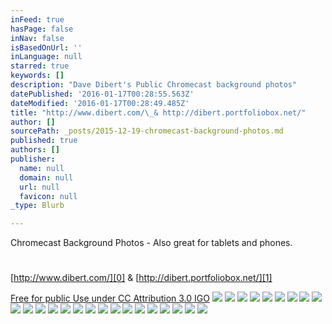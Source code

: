 ```yaml
---
inFeed: true
hasPage: false
inNav: false
isBasedOnUrl: ''
inLanguage: null
starred: true
keywords: []
description: "Dave Dibert's Public Chromecast background photos"
datePublished: '2016-01-17T00:28:55.563Z'
dateModified: '2016-01-17T00:28:49.485Z'
title: "http://www.dibert.com/\_& http://dibert.portfoliobox.net/"
author: []
sourcePath: _posts/2015-12-19-chromecast-background-photos.md
published: true
authors: []
publisher:
  name: null
  domain: null
  url: null
  favicon: null
_type: Blurb

---
```

Chromecast Background Photos - Also great for tablets and phones.

# 

[http://www.dibert.com/][0] & [http://dibert.portfoliobox.net/][1]

[Free for public Use under CC ][2][Attribution 3.0 IGO][2]
![](https://s3-us-west-2.amazonaws.com/the-grid-img/p/8bcfc293dd7d56cc30b1218fe142e2a2c4ae9828.jpg)
![](https://s3-us-west-2.amazonaws.com/the-grid-img/p/4a7b723693ccebd5f8091f2ff7b4f52f6f0c81be.jpg)
![](https://s3-us-west-2.amazonaws.com/the-grid-img/p/2a7397a674a36df480deea230960b2e83b712ea1.jpg)
![](https://s3-us-west-2.amazonaws.com/the-grid-img/p/248c11b2ac4edcf1c36845fb90fa186698464c4c.jpg)
![](https://s3-us-west-2.amazonaws.com/the-grid-img/p/37ae73d38a23dff73523024dd9c69fecd5013853.jpg)
![](https://s3-us-west-2.amazonaws.com/the-grid-img/p/36761ea01c146668948b2333a8e3cf3c99d5d8e9.jpg)
![](https://s3-us-west-2.amazonaws.com/the-grid-img/p/55c5869514ceaf1063a36e9854833c2028704f53.jpg)
![](https://s3-us-west-2.amazonaws.com/the-grid-img/p/8f31c57f09e4f0ffe335c924cb0d6db70cbab0e3.jpg)
![](https://s3-us-west-2.amazonaws.com/the-grid-img/p/714693f29d9165684fb4f9a94eb473336b3de435.jpg)
![](https://s3-us-west-2.amazonaws.com/the-grid-img/p/1d7420060dce29e8ba612d5b5177bc9afe38daf5.jpg)
![](https://s3-us-west-2.amazonaws.com/the-grid-img/p/d0881f4de8762cdc39fdc4631ca7524c642453c1.jpg)
![](https://s3-us-west-2.amazonaws.com/the-grid-img/p/dc4a25880cff25977b846dcc69de658a3fe489bd.jpg)
![](https://s3-us-west-2.amazonaws.com/the-grid-img/p/80be4ebc4df0a9b6881b646c9159142fdf768efa.jpg)
![](https://s3-us-west-2.amazonaws.com/the-grid-img/p/33e98d51208a3a0c581e7425a49e48de71d2b85d.jpg)
![](https://s3-us-west-2.amazonaws.com/the-grid-img/p/9b09b2474ea60c724842bd6a188e815f2250ca99.jpg)
![](https://s3-us-west-2.amazonaws.com/the-grid-img/p/329226f19df8514d451403c49dff86d1ec3e8abb.jpg)
![](https://s3-us-west-2.amazonaws.com/the-grid-img/p/d5f4e740fa32142bc73dca2986c0392fddf54746.jpg)
![](https://s3-us-west-2.amazonaws.com/the-grid-img/p/eaee37b0e948e7be220c7817e40d4dc2c07dc53f.jpg)
![](https://s3-us-west-2.amazonaws.com/the-grid-img/p/bbb41ca935d8ed30c242674fad4146c68700a69a.jpg)
![](https://s3-us-west-2.amazonaws.com/the-grid-img/p/d9c7296cfb75e44ad94e22099f2bd6151e74d9c0.jpg)
![](https://s3-us-west-2.amazonaws.com/the-grid-img/p/b5a894ececc4dff25113881d5ae48c0f22c19e9c.jpg)
![](https://s3-us-west-2.amazonaws.com/the-grid-img/p/f5413851e3388487d61b253fbdddb55675033376.jpg)
![](https://s3-us-west-2.amazonaws.com/the-grid-img/p/ba5194c8a19d37d0c49b58d923d6b8625b938294.jpg)
![](https://s3-us-west-2.amazonaws.com/the-grid-img/p/f56ab4111642ca7c496bbe0492c377ad0aea92c0.jpg)
![](https://s3-us-west-2.amazonaws.com/the-grid-img/p/b2e912fe1782b7352ed98055e73a793be7b5b8c9.jpg)

[0]: http://www.dibert.com/
[1]: http://dibert.portfoliobox.net/
[2]: https://creativecommons.org/licenses/by/3.0/igo/